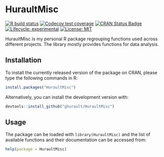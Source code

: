 # HuraultMisc

<!-- badges: start -->
[![R build status](https://github.com/ghurault/HuraultMisc/workflows/R-CMD-check/badge.svg)](https://github.com/ghurault/HuraultMisc/actions)
[![Codecov test coverage](https://codecov.io/gh/ghurault/HuraultMisc/branch/master/graph/badge.svg)](https://codecov.io/gh/ghurault/HuraultMisc?branch=master)
[![CRAN Status Badge](https://www.r-pkg.org/badges/version/HuraultMisc)](https://cran.r-project.org/package=HuraultMisc)
[![Lifecycle: experimental](https://img.shields.io/badge/lifecycle-experimental-orange.svg)](https://lifecycle.r-lib.org/articles/stages.html)
[![License: MIT](https://img.shields.io/badge/License-MIT-yellow.svg)](https://opensource.org/licenses/MIT)
<!-- badges: end -->

HuraultMisc is my personal R package regrouping functions used across different projects.
The library mostly provides functions for data analysis.

## Installation

To install the currently released version of the package on CRAN, please type the following commands in R:

``` r
install.packages("HuraultMisc")
```

Alternatively, you can install the development version with:

``` r
devtools::install_github("ghurault/HuraultMisc")
```

## Usage

The package can be loaded with `library(HuraultMisc)` and the list of available functions and their documentation can be accessed from:

``` r
help(package = HuraultMisc)
```
